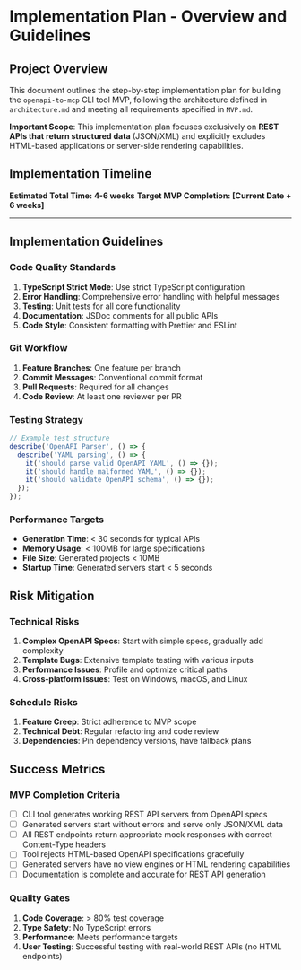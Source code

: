 # Implementation Plan - Overview and Guidelines

## Project Overview
This document outlines the step-by-step implementation plan for building the `openapi-to-mcp` CLI tool MVP, following the architecture defined in `architecture.md` and meeting all requirements specified in `MVP.md`.

**Important Scope**: This implementation plan focuses exclusively on **REST APIs that return structured data** (JSON/XML) and explicitly excludes HTML-based applications or server-side rendering capabilities.

## Implementation Timeline

**Estimated Total Time: 4-6 weeks**
**Target MVP Completion: [Current Date + 6 weeks]**

---

## Implementation Guidelines

### Code Quality Standards
1. **TypeScript Strict Mode**: Use strict TypeScript configuration
2. **Error Handling**: Comprehensive error handling with helpful messages
3. **Testing**: Unit tests for all core functionality
4. **Documentation**: JSDoc comments for all public APIs
5. **Code Style**: Consistent formatting with Prettier and ESLint

### Git Workflow
1. **Feature Branches**: One feature per branch
2. **Commit Messages**: Conventional commit format
3. **Pull Requests**: Required for all changes
4. **Code Review**: At least one reviewer per PR

### Testing Strategy
```typescript
// Example test structure
describe('OpenAPI Parser', () => {
  describe('YAML parsing', () => {
    it('should parse valid OpenAPI YAML', () => {});
    it('should handle malformed YAML', () => {});
    it('should validate OpenAPI schema', () => {});
  });
});
```

### Performance Targets
- **Generation Time**: < 30 seconds for typical APIs
- **Memory Usage**: < 100MB for large specifications
- **File Size**: Generated projects < 10MB
- **Startup Time**: Generated servers start < 5 seconds

## Risk Mitigation

### Technical Risks
1. **Complex OpenAPI Specs**: Start with simple specs, gradually add complexity
2. **Template Bugs**: Extensive template testing with various inputs
3. **Performance Issues**: Profile and optimize critical paths
4. **Cross-platform Issues**: Test on Windows, macOS, and Linux

### Schedule Risks
1. **Feature Creep**: Strict adherence to MVP scope
2. **Technical Debt**: Regular refactoring and code review
3. **Dependencies**: Pin dependency versions, have fallback plans

## Success Metrics

### MVP Completion Criteria
- [ ] CLI tool generates working REST API servers from OpenAPI specs
- [ ] Generated servers start without errors and serve only JSON/XML data
- [ ] All REST endpoints return appropriate mock responses with correct Content-Type headers
- [ ] Tool rejects HTML-based OpenAPI specifications gracefully
- [ ] Generated servers have no view engines or HTML rendering capabilities
- [ ] Documentation is complete and accurate for REST API generation

### Quality Gates
1. **Code Coverage**: > 80% test coverage
2. **Type Safety**: No TypeScript errors
3. **Performance**: Meets performance targets
4. **User Testing**: Successful testing with real-world REST APIs (no HTML endpoints)

